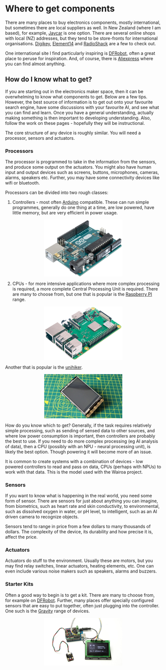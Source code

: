 # Where to get components

There are many places to buy electronics components, mostly international, but sometimes there are local suppliers as well.  In New Zealand (where I am based), for example, [Jaycar](https://www.jaycar.co.nz) is one option.  There are several online shops with local (NZ) addresses, but they tend to be store-fronts for international organisations.  [Digikey](https://www.digikey.co.nz/), [Element14](https://nz.element14.com/) and [RadioShack](https://nz.rs-online.com/web/) are a few to check out.

One international site I find particularly inspiring is [DFRobot](https://www.dfrobot.com), often a great place to peruse for inspiration.  And, of course, there is [Aliexpress](https://www.aliexpress.com) where you can find almost anything.

## How do I know what to get?

If you are starting out in the electronics maker space, then it can be overwhelming to know what components to get.  Below are a few tips.  However, the best source of information is to get out onto your favourite search engine, have some discussions with your favourite AI, and see what you can find and learn.  Once you have a general understanding, actually making something is then important to developing understanding.  Also, follow the work on these pages - hopefully they will be instructional.

The core structure of any device is roughly similar.  You will need a processor, sensors and actuators.

### Processors

The processor is programmed to take in the information from the sensors, and produce some output on the actuators.  You might also have human input and output devices such as screens, buttons, microphones, cameras, alarms, speakers etc.  Further, you may have some connectivity devices like wifi or bluetooth.

Processors can be divided into two rough classes:

1) Controllers - most often [Arduino](https://www.arduino.cc/) compatible.  These can run simple programmes, generally do one thing at a time, are low powered, have little memory, but are very efficient in power usage.

<img src="./images/arduino.png" style="display: block; margin-left: auto; margin-right: auto; width: 50%;">

2) CPUs - for more intensive applications where more complex processing is required, a more complete Central Processing Unit is required.  There are many to choose from, but one that is popular is the [Raspberry PI](https://www.raspberrypi.com/) range.

<img src="./images/raspberrypi.png" style="display: block; margin-left: auto; margin-right: auto; width: 50%;">

Another that is popular is the [unihiker](https://www.dfrobot.com/search-unihiker.html).

<img src="./images/unihiker.jpg" style="display: block; margin-left: auto; margin-right: auto; width: 50%;">

How do you know which to get?  Generally, if the task requires relatively simple processing, such as sending of sensed data to other sources, and where low power consumption is important, then controllers are probably the best to use.  If you need to do more complex processing (eg AI analysis of data), then a CPU (possibly with an NPU - neural processing unit), is likely the best option.  Though powering it will become more of an issue.

It is common to create systems with a combination of devices - low powered controllers to read and pass on data, CPUs (perhaps with NPUs) to work with that data.  This is the model used with the Wairoa project.

### Sensors

If you want to know what is happening in the real world, you need some form of sensor.  There are sensors for just about anything you can imagine, from biometrics, such as heart rate and skin conductivity, to environmental, such as dissolved oxygen in water, or pH level, to intelligent, such as an AI driven camera to recognize objects. 

Sensors tend to range in price from a few dollars to many thousands of dollars.  The complexity of the device, its durability and how precise it is, affect the price.

### Actuators

Actuators do stuff to the environment.  Usually these are motors, but you may find relay switches, linear actuators, heating elements, etc.  One can even include various noise makers such as speakers, alarms and buzzers.

### Starter Kits

Often a good way to begin is to get a kit.  There are many to choose from, for example on [DFRobot](https://www.dfrobot.com/search-sensor-kits.html).  Further, many places offer specially configured sensors that are easy to put together, often just plugging into the controller.  One such is the [Gravity](https://www.dfrobot.com/search-gravity.html) range of devices.

<img src="./images/gravitysensors.jpg" style="display: block; margin-left: auto; margin-right: auto; width: 50%;">
